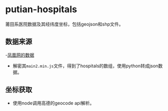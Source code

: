 # putian-hospitals
莆田系医院数据及其经纬度坐标，包括geojson和shp文件。

## 数据来源

-[凤凰网的数据](http://news.ifeng.com/mainland/special/ptxyy/)

- 解密其`main2.min.js`文件，得到了hospitals的数组，使用python转成json数据。

## 坐标获取

- 使用node调用高德的geocode api解析。


